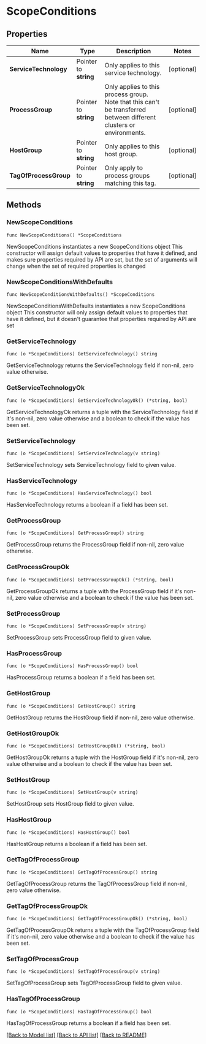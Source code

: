 # ScopeConditions

## Properties

Name | Type | Description | Notes
------------ | ------------- | ------------- | -------------
**ServiceTechnology** | Pointer to **string** | Only applies to this service technology. | [optional] 
**ProcessGroup** | Pointer to **string** | Only applies to this process group. Note that this can&#39;t be transferred between different clusters or environments. | [optional] 
**HostGroup** | Pointer to **string** | Only applies to this host group. | [optional] 
**TagOfProcessGroup** | Pointer to **string** | Only apply to process groups matching this tag. | [optional] 

## Methods

### NewScopeConditions

`func NewScopeConditions() *ScopeConditions`

NewScopeConditions instantiates a new ScopeConditions object
This constructor will assign default values to properties that have it defined,
and makes sure properties required by API are set, but the set of arguments
will change when the set of required properties is changed

### NewScopeConditionsWithDefaults

`func NewScopeConditionsWithDefaults() *ScopeConditions`

NewScopeConditionsWithDefaults instantiates a new ScopeConditions object
This constructor will only assign default values to properties that have it defined,
but it doesn't guarantee that properties required by API are set

### GetServiceTechnology

`func (o *ScopeConditions) GetServiceTechnology() string`

GetServiceTechnology returns the ServiceTechnology field if non-nil, zero value otherwise.

### GetServiceTechnologyOk

`func (o *ScopeConditions) GetServiceTechnologyOk() (*string, bool)`

GetServiceTechnologyOk returns a tuple with the ServiceTechnology field if it's non-nil, zero value otherwise
and a boolean to check if the value has been set.

### SetServiceTechnology

`func (o *ScopeConditions) SetServiceTechnology(v string)`

SetServiceTechnology sets ServiceTechnology field to given value.

### HasServiceTechnology

`func (o *ScopeConditions) HasServiceTechnology() bool`

HasServiceTechnology returns a boolean if a field has been set.

### GetProcessGroup

`func (o *ScopeConditions) GetProcessGroup() string`

GetProcessGroup returns the ProcessGroup field if non-nil, zero value otherwise.

### GetProcessGroupOk

`func (o *ScopeConditions) GetProcessGroupOk() (*string, bool)`

GetProcessGroupOk returns a tuple with the ProcessGroup field if it's non-nil, zero value otherwise
and a boolean to check if the value has been set.

### SetProcessGroup

`func (o *ScopeConditions) SetProcessGroup(v string)`

SetProcessGroup sets ProcessGroup field to given value.

### HasProcessGroup

`func (o *ScopeConditions) HasProcessGroup() bool`

HasProcessGroup returns a boolean if a field has been set.

### GetHostGroup

`func (o *ScopeConditions) GetHostGroup() string`

GetHostGroup returns the HostGroup field if non-nil, zero value otherwise.

### GetHostGroupOk

`func (o *ScopeConditions) GetHostGroupOk() (*string, bool)`

GetHostGroupOk returns a tuple with the HostGroup field if it's non-nil, zero value otherwise
and a boolean to check if the value has been set.

### SetHostGroup

`func (o *ScopeConditions) SetHostGroup(v string)`

SetHostGroup sets HostGroup field to given value.

### HasHostGroup

`func (o *ScopeConditions) HasHostGroup() bool`

HasHostGroup returns a boolean if a field has been set.

### GetTagOfProcessGroup

`func (o *ScopeConditions) GetTagOfProcessGroup() string`

GetTagOfProcessGroup returns the TagOfProcessGroup field if non-nil, zero value otherwise.

### GetTagOfProcessGroupOk

`func (o *ScopeConditions) GetTagOfProcessGroupOk() (*string, bool)`

GetTagOfProcessGroupOk returns a tuple with the TagOfProcessGroup field if it's non-nil, zero value otherwise
and a boolean to check if the value has been set.

### SetTagOfProcessGroup

`func (o *ScopeConditions) SetTagOfProcessGroup(v string)`

SetTagOfProcessGroup sets TagOfProcessGroup field to given value.

### HasTagOfProcessGroup

`func (o *ScopeConditions) HasTagOfProcessGroup() bool`

HasTagOfProcessGroup returns a boolean if a field has been set.


[[Back to Model list]](../README.md#documentation-for-models) [[Back to API list]](../README.md#documentation-for-api-endpoints) [[Back to README]](../README.md)


